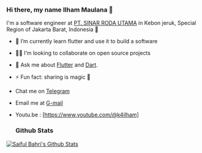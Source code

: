### Hi there, my name Ilham Maulana 👋

I'm a software engineer at [PT. SINAR RODA UTAMA]([https://woo-hoo.org](https://www.sinarrodautama.com/)) in Kebon jeruk, Special Region of Jakarta Barat, Indonesia 🌆

- 🔭 I’m currently learn flutter and use it to build a software
- 🧑‍💻 I’m looking to collaborate on open source projects
- 💬 Ask me about [Flutter](https://flutter.dev) and [Dart](https://dart.dev).
- ⚡ Fun fact: sharing is magic 🐰
- Chat me on [Telegram](https://t.me/k4ilham)
- Email me at [G-mail](mailto:mailham@gmail.com)
- Youtu.be : [https://www.youtube.com/@k4ilham]

  ### Github Stats

[![Saiful Bahri's Github Stats](https://github-readme-stats.vercel.app/api?username=k4ilham&count_private=true&theme=default&show_icons=true)](https://github.com/k4ilham)
